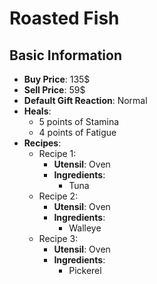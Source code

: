 # Roasted Fish

## Basic Information

- **Buy Price**: 135$
- **Sell Price**: 59$
- **Default Gift Reaction**: Normal
- **Heals**:
  - 5 points of Stamina
  - 4 points of Fatigue
- **Recipes**:
  - Recipe 1:
    - **Utensil**: Oven
    - **Ingredients**:
      - Tuna
  - Recipe 2:
    - **Utensil**: Oven
    - **Ingredients**:
      - Walleye
  - Recipe 3:
    - **Utensil**: Oven
    - **Ingredients**:
      - Pickerel